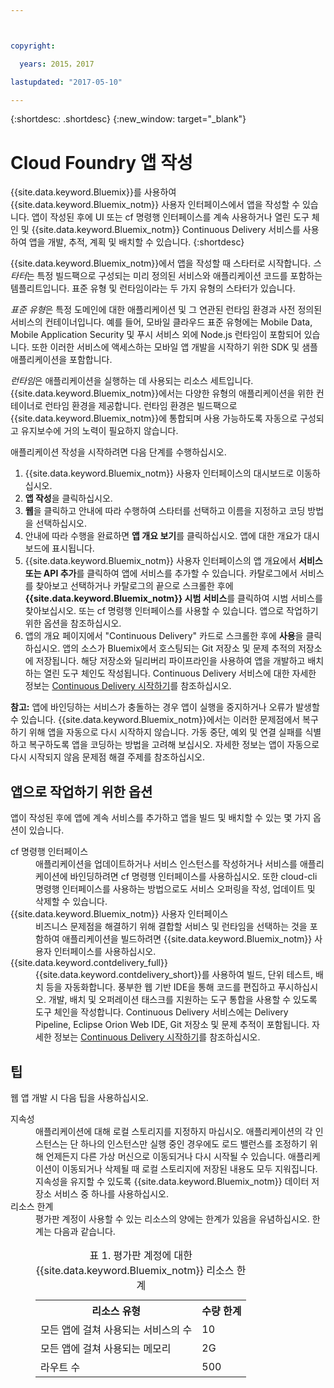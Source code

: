 ```yaml
---



copyright:

  years: 2015，2017

lastupdated: "2017-05-10"

---
```


{:shortdesc: .shortdesc}
{:new_window: target="_blank"}

# Cloud Foundry 앱 작성

{{site.data.keyword.Bluemix}}를 사용하여 {{site.data.keyword.Bluemix_notm}} 사용자 인터페이스에서 앱을 작성할 수 있습니다. 앱이 작성된 후에 UI 또는 cf 명령행 인터페이스를 계속 사용하거나 열린 도구 체인 및 {{site.data.keyword.Bluemix_notm}} Continuous Delivery 서비스를 사용하여 앱을 개발, 추적, 계획 및 배치할 수 있습니다.
{:shortdesc}

{{site.data.keyword.Bluemix_notm}}에서 앱을 작성할 때 스타터로 시작합니다. *스타터*는 특정 빌드팩으로 구성되는 미리 정의된 서비스와 애플리케이션 코드를 포함하는 템플리트입니다. 표준 유형 및 런타임이라는 두 가지 유형의 스타터가 있습니다.

*표준 유형*은 특정 도메인에 대한 애플리케이션 및 그 연관된 런타임 환경과 사전 정의된 서비스의 컨테이너입니다. 예를 들어, 모바일 클라우드 표준 유형에는 Mobile Data, Mobile Application Security 및 푸시 서비스 외에 Node.js 런타임이 포함되어 있습니다. 또한 이러한 서비스에 액세스하는 모바일 앱 개발을 시작하기 위한 SDK 및 샘플 애플리케이션을 포함합니다. 

*런타임*은 애플리케이션을 실행하는 데 사용되는 리소스 세트입니다. {{site.data.keyword.Bluemix_notm}}에서는 다양한 유형의 애플리케이션을 위한 컨테이너로 런타임 환경을 제공합니다. 런타임 환경은 빌드팩으로 {{site.data.keyword.Bluemix_notm}}에 통합되며 사용 가능하도록 자동으로 구성되고 유지보수에 거의 노력이 필요하지 않습니다.

애플리케이션 작성을 시작하려면 다음 단계를 수행하십시오. 
  1. {{site.data.keyword.Bluemix_notm}} 사용자 인터페이스의 대시보드로 이동하십시오.
  2. **앱 작성**을 클릭하십시오.
  3. **웹**을 클릭하고 안내에 따라 수행하여 스타터를 선택하고 이름을 지정하고 코딩 방법을 선택하십시오.
  4. 안내에 따라 수행을 완료하면 **앱 개요 보기**를 클릭하십시오. 앱에 대한 개요가 대시보드에 표시됩니다.
  5. {{site.data.keyword.Bluemix_notm}} 사용자 인터페이스의 앱 개요에서 **서비스 또는 API 추가**를 클릭하여 앱에 서비스를 추가할 수 있습니다. 카탈로그에서 서비스를 찾아보고 선택하거나 카탈로그의 끝으로 스크롤한 후에 **{{site.data.keyword.Bluemix_notm}} 시범 서비스**를 클릭하여 시범 서비스를 찾아보십시오. 또는 cf 명령행 인터페이스를 사용할 수 있습니다. 앱으로 작업하기 위한 옵션을 참조하십시오.
  6. 앱의 개요 페이지에서 "Continuous Delivery" 카드로 스크롤한 후에 **사용**을 클릭하십시오. 앱의 소스가 Bluemix에서 호스팅되는 Git 저장소 및 문제 추적의 저장소에 저장됩니다. 해당 저장소와 딜리버리 파이프라인을 사용하여 앱을 개발하고 배치하는 열린 도구 체인도 작성됩니다. Continuous Delivery 서비스에 대한 자세한 정보는 <a href="https://console.ng.bluemix.net/docs/services/ContinuousDelivery/index.html#cd_getting_started">Continuous Delivery 시작하기</a>를 참조하십시오. 

**참고:** 앱에 바인딩하는 서비스가 충돌하는 경우 앱이 실행을 중지하거나 오류가 발생할 수 있습니다. {{site.data.keyword.Bluemix_notm}}에서는 이러한 문제점에서 복구하기 위해 앱을 자동으로 다시 시작하지 않습니다. 가동 중단, 예외 및 연결 실패를 식별하고 복구하도록 앱을 코딩하는 방법을 고려해 보십시오. 자세한 정보는 앱이 자동으로 다시 시작되지 않음 문제점 해결 주제를 참조하십시오.

## 앱으로 작업하기 위한 옵션

앱이 작성된 후에 앱에 계속 서비스를 추가하고 앱을 빌드 및 배치할 수 있는 몇 가지 옵션이 있습니다.

<dl><dt>cf 명령행 인터페이스</dt>
<dd>애플리케이션을 업데이트하거나 서비스 인스턴스를 작성하거나 서비스를 애플리케이션에 바인딩하려면 cf 명령행 인터페이스를 사용하십시오. 또한 cloud-cli 명령행 인터페이스를 사용하는 방법으로도 서비스 오퍼링을 작성, 업데이트 및 삭제할 수 있습니다.</dd>
<dt>{{site.data.keyword.Bluemix_notm}} 사용자 인터페이스</dt>
<dd>비즈니스 문제점을 해결하기 위해 결합할 서비스 및 런타임을 선택하는 것을 포함하여 애플리케이션을 빌드하려면 {{site.data.keyword.Bluemix_notm}} 사용자 인터페이스를 사용하십시오.</dd>
<dt>{{site.data.keyword.contdelivery_full}}</dt>
<dd>{{site.data.keyword.contdelivery_short}}를 사용하여 빌드, 단위 테스트, 배치 등을 자동화합니다. 풍부한 웹 기반 IDE을 통해 코드를 편집하고 푸시하십시오. 개발, 배치 및 오퍼레이션 태스크를 지원하는 도구 통합을 사용할 수 있도록 도구 체인을 작성합니다.
Continuous Delivery 서비스에는 Delivery Pipeline, Eclipse Orion Web IDE, Git 저장소 및 문제 추적이 포함됩니다. 자세한 정보는 <a href="https://console.ng.bluemix.net/docs/services/ContinuousDelivery/index.html#cd_getting_started">Continuous Delivery 시작하기</a>를 참조하십시오.
</dd>
</dl>

## 팁

웹 앱 개발 시 다음 팁을 사용하십시오.

<dl><dt>지속성</dt>
<dd>애플리케이션에 대해 로컬 스토리지를 지정하지 마십시오. 애플리케이션의 각 인스턴스는 단 하나의 인스턴스만 실행 중인 경우에도 로드 밸런스를 조정하기 위해 언제든지 다른 가상 머신으로 이동되거나 다시 시작될 수 있습니다. 애플리케이션이 이동되거나 삭제될 때 로컬 스토리지에 저장된 내용도 모두 지워집니다. 지속성을 유지할 수 있도록 {{site.data.keyword.Bluemix_notm}} 데이터 저장소 서비스 중 하나를 사용하십시오. </dd>
<dt>리소스 한계</dt>
<dd>평가판 계정이 사용할 수 있는 리소스의 양에는 한계가 있음을 유념하십시오. 한계는 다음과 같습니다.
<table style="width:100%">
<caption>표 1. 평가판 계정에 대한 {{site.data.keyword.Bluemix_notm}} 리소스 한계</caption>
  <th>리소스 유형</th>	<th>수량 한계</th>
<tr><td>모든 앱에 걸쳐 사용되는 서비스의 수</td> <td>10</td>
<tr><td>모든 앱에 걸쳐 사용되는 메모리</td> <td>	2G</td>
<tr><td>라우트 수</td> <td>500</td>
</table>
</dd></dl>
